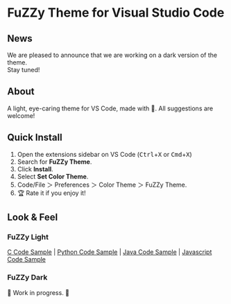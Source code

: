 # FuZZy Theme for Visual Studio Code

## News
We are pleased to announce that we are working on a dark version of the theme.  
Stay tuned!

## About
A light, eye-caring theme for VS Code, made with 🧡.  All suggestions are welcome!

## Quick Install
1. Open the extensions sidebar on VS Code (<kbd>Ctrl</kbd>+<kbd>X</kbd> or <kbd>Cmd</kbd>+<kbd>X</kbd>)  
2. Search for **FuZZy Theme**.  
3. Click **Install**.  
4. Select **Set Color Theme**.  
5. Code/File ＞ Preferences ＞ Color Theme ＞ FuZZy Theme.  
6. 🏆 Rate it if you enjoy it!  

## Look & Feel
### FuZZy Light
[C Code Sample](images/c_code.png) | 
[Python Code Sample](images/py_code.png) | 
[Java Code Sample](images/java_code.png) | 
[Javascript Code Sample](images/js_code.png)  
  
### FuZZy Dark
🥋 Work in progress. 🥋 